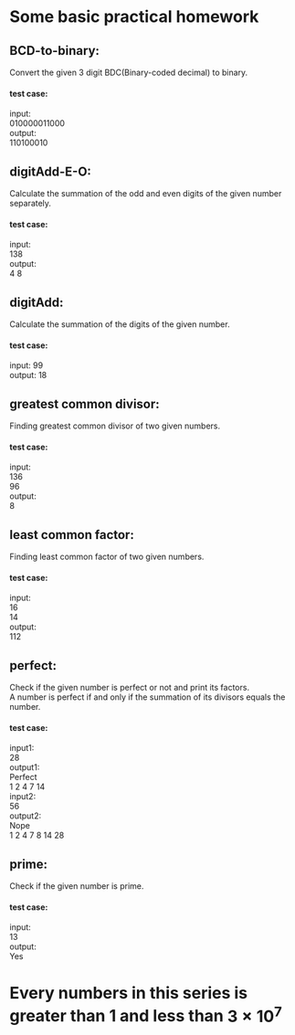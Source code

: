 # Some basic practical homework

## BCD-to-binary:
Convert the given 3 digit BDC(Binary-coded decimal) to binary.
#### test case:
input: \
010000011000 \
output: \
110100010 


## digitAdd-E-O:
Calculate the summation of the odd and even digits of the given number separately.
#### test case:
input: \
138 \
output: \
4 8 


## digitAdd:
Calculate the summation of the digits of the given number.
#### test case:
input:
99 \
output:
18 


## greatest common divisor:
Finding greatest common divisor of two given numbers.
#### test case: 
input: \
136 \
96 \
output: \
8 


## least common factor:
Finding least common factor of two given numbers. 
#### test case:
input: \
 16 \
 14 \
output: \
112


## perfect:
Check if the given number is perfect or not and print its factors. \
A number is perfect if and only if the summation of its divisors equals the number.
#### test case:
input1: \
28 \
output1: \
Perfect \
1 2 4 7 14 \
input2: \
56 \
output2: \
Nope \
1 2 4 7 8 14 28


## prime:
Check if the given number is prime.
#### test case:
input: \
13 \
output: \
Yes

# Every numbers in this series is greater than 1 and less than $3\times 10 ^{7}$ 
